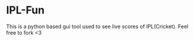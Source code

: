# IPL-Fun
This is a python based gui tool used to see live scores of IPL(Cricket). Feel free to fork &lt;3
